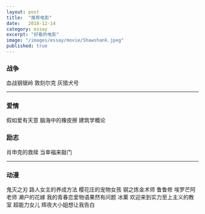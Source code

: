 ```yaml
---
layout: post
title:  "推荐电影"
date:   2018-12-14
category: essay
excerpt: "好看的电影"
image: "/images/essay/movie/Shawshank.jpeg"
published: true
---
```



### 战争

血战钢锯岭
敦刻尔克
灰猎犬号

---

### 爱情

假如爱有天意
脑海中的橡皮擦
建筑学概论


### 励志

肖申克的救赎
当幸福来敲门

---

### 动漫

鬼灭之刃
路人女主的养成方法
樱花庄的宠物女孩
钢之炼金术师
鲁鲁修
埃罗芒阿老师
濑户的花嫁
我的青春恋爱物语果然有问题
冰菓
欢迎来到实力至上主义的教室
超能力女儿
辉夜大小姐想让我告白


